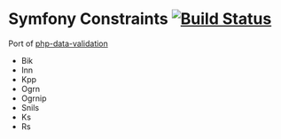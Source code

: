 # Symfony Constraints [![Build Status](https://travis-ci.com/BoShurik/symfony-constraints.svg?branch=master)](https://travis-ci.com/BoShurik/symfony-constraints)

Port of [php-data-validation](https://github.com/Kholenkov/php-data-validation)

- Bik
- Inn
- Kpp
- Ogrn
- Ogrnip
- Snils
- Ks
- Rs